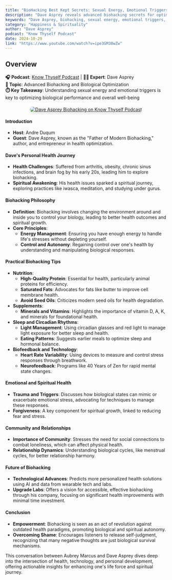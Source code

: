 ```yaml
---
title: "BioHacking Best Kept Secrets: Sexual Energy, Emotional Triggers & Optimizing Biology | Dave Asprey"
description: "Dave Asprey reveals advanced biohacking secrets for optimizing sexual energy, managing emotional triggers, and enhancing biological performance."
keywords: "Dave Asprey, biohacking, sexual energy, emotional triggers, optimization, biology, performance enhancement"
category: "Happiness & Spirituality"
author: "Dave Asprey"
podcast: "Know Thyself Podcast"
date: 2024-10-29
link: "https://www.youtube.com/watch?v=ipe3GM30wZw"
---
```


## Overview

**🎧 Podcast**: [Know Thyself Podcast](https://www.youtube.com/playlist?list=PLcdXvEekPv1GRqbvjVf41TrYQhjHRO1_q) | **👨‍🔬 Expert**: Dave Asprey  
**🎯 Topic**: Advanced Biohacking and Biological Optimization  
**⏱️ Key Takeaway**: Understanding sexual energy and emotional triggers is key to optimizing biological performance and overall well-being

<div style="text-align: center; margin: 20px 0;">
  <a href="https://www.youtube.com/watch?v=ipe3GM30wZw" target="_blank" rel="noopener noreferrer">
    <img src="https://img.youtube.com/vi/ipe3GM30wZw/maxresdefault.jpg" alt="Dave Asprey Biohacking on Know Thyself Podcast" style="max-width: 100%; border-radius: 8px; box-shadow: 0 4px 8px rgba(0,0,0,0.1);">
  </a>
</div>

#### **Introduction**
- **Host**: Andre Duqum
- **Guest**: Dave Asprey, known as the "Father of Modern Biohacking," author, and entrepreneur in health optimization.

#### **Dave's Personal Health Journey**
- **Health Challenges**: Suffered from arthritis, obesity, chronic sinus infections, and brain fog by his early 20s, leading him to explore biohacking.
- **Spiritual Awakening**: His health issues sparked a spiritual journey, exploring practices like iwasca, meditation, and studying under gurus.

#### **Biohacking Philosophy**
- **Definition**: Biohacking involves changing the environment around and inside you to control your biology, leading to better health outcomes and spiritual growth.
- **Core Principles**: 
  - **Energy Management**: Ensuring you have enough energy to handle life's stresses without depleting yourself.
  - **Control and Autonomy**: Regaining control over one's health by understanding and manipulating biological responses.

#### **Practical Biohacking Tips**
- **Nutrition**: 
  - **High-Quality Protein**: Essential for health, particularly animal proteins for efficiency.
  - **Saturated Fats**: Advocates for fats like butter to improve cell membrane health.
  - **Avoid Seed Oils**: Criticizes modern seed oils for health degradation.
- **Supplements**:
  - **Minerals and Vitamins**: Highlights the importance of vitamin D, A, K, and minerals for foundational health.
- **Sleep and Circadian Rhythms**: 
  - **Light Management**: Using circadian glasses and red light to manage light exposure for better sleep and health.
  - **Eating Patterns**: Suggests earlier meals to optimize sleep and hormonal balance.
- **Biofeedback and Technology**:
  - **Heart Rate Variability**: Using devices to measure and control stress responses through breathwork.
  - **Neurofeedback**: Programs like 40 Years of Zen for rapid mental state changes.

#### **Emotional and Spiritual Health**
- **Trauma and Triggers**: Discusses how biological states can mimic or exacerbate emotional stress, advocating for techniques to manage these responses.
- **Forgiveness**: A key component for spiritual growth, linked to reducing fear and stress.

#### **Community and Relationships**
- **Importance of Community**: Stresses the need for social connections to combat loneliness, which can affect physical health.
- **Relationship Dynamics**: Understanding biological cycles, like menstrual cycles, for better relationship harmony.

#### **Future of Biohacking**
- **Technological Advances**: Predicts more personalized health solutions using AI and data from wearable tech and labs.
- **Upgrade Labs**: Offers a vision for accessible, effective biohacking through his company, focusing on significant health improvements with minimal time investment.

#### **Conclusion**
- **Empowerment**: Biohacking is seen as an act of revolution against outdated health paradigms, promoting biological and spiritual autonomy.
- **Overcoming Shame**: Encourages listeners to release self-judgment, recognizing that many negative thoughts are just biological survival mechanisms.

This conversation between Aubrey Marcus and Dave Asprey dives deep into the intersection of health, technology, and personal development, offering actionable insights for enhancing one's life force and spiritual journey.